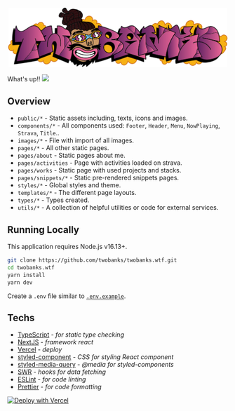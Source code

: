<p align="center">
  <img src="https://raw.githubusercontent.com/twobanks/twobanks.wtf/603bd22f645b33d0c77f97a438457c845a5a91ed/public/img/twobanks.svg" width="500" alt="twobanks">
</p>


What's up!! <img src="https://raw.githubusercontent.com/kaueMarques/kaueMarques/master/hi.gif" width="30px">

## Overview

- `public/*` - Static assets including, texts, icons and images.
- `components/*` - All components used: `Footer`, `Header`, `Menu`, `NowPlaying`, `Strava`, `Title`..
- `images/*` - File with import of all images.
- `pages/*` - All other static pages.
- `pages/about` - Static pages about me.
- `pages/activities` - Page with activities loaded on strava.
- `pages/works` - Static page with used projects and stacks.
- `pages/snippets/*` - Static pre-rendered snippets pages.
- `styles/*` - Global styles and theme.
- `templates/*` - The different page layouts.
- `types/*` - Types created.
- `utils/*` - A collection of helpful utilities or code for external services.


## Running Locally

This application requires Node.js v16.13+.

```bash
git clone https://github.com/twobanks/twobanks.wtf.git
cd twobanks.wtf
yarn install
yarn dev
```

Create a `.env` file similar to [`.env.example`](https://github.com/twobanks/twobanks.wtf/blob/VDM/.env.example).


##   Techs

- [TypeScript](https://www.typescriptlang.org/) - *for static type checking*
- [NextJS](https://nextjs.org/) - *framework react*
- [Vercel](https://vercel.com/) - *deploy*
- [styled-component](https://styled-components.com/) - *CSS for styling React component*
- [styled-media-query](https://github.com/morajabi/styled-media-query) - *@media for styled-components*
- [SWR](https://swr.vercel.app/) - *hooks for data fetching*
- [ESLint](https://eslint.org/) - *for code linting*
- [Prettier](https://prettier.io/) - *for code formatting*

[![Deploy with Vercel](https://vercel.com/button)](https://vercel.com/new/project?template=https://github.com/twobanks/twobanks.wtf/tree/VDM&project-name=twobanks.wtf&repository-name=twobanks.wtf)
